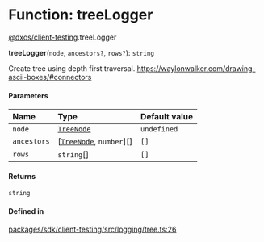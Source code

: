 # Function: treeLogger

[@dxos/client-testing](../modules/dxos_client_testing.md).treeLogger

**treeLogger**(`node`, `ancestors?`, `rows?`): `string`

Create tree using depth first traversal.
https://waylonwalker.com/drawing-ascii-boxes/#connectors

#### Parameters

| Name | Type | Default value |
| :------ | :------ | :------ |
| `node` | [`TreeNode`](../types/dxos_client_testing.TreeNode.md) | `undefined` |
| `ancestors` | [[`TreeNode`](../types/dxos_client_testing.TreeNode.md), `number`][] | `[]` |
| `rows` | `string`[] | `[]` |

#### Returns

`string`

#### Defined in

[packages/sdk/client-testing/src/logging/tree.ts:26](https://github.com/dxos/dxos/blob/db8188dae/packages/sdk/client-testing/src/logging/tree.ts#L26)
